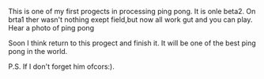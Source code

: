 This is one of my first progects in processing ping pong.
It is onle beta2.
On brta1 ther wasn't nothing exept field,but now all work gut and you can play.
Hear a photo of ping pong

Soon I think return to this progect and finish it.
It will be one of the best ping pong in the world.

P.S. If I don't forget him ofcors:).
